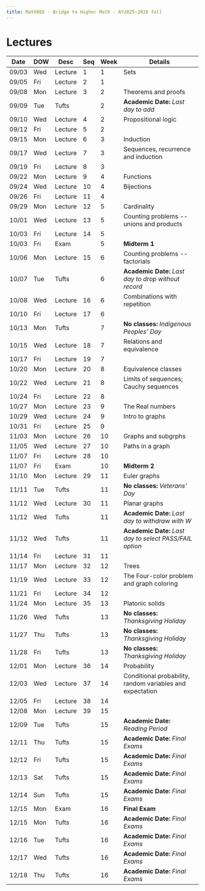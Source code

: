 ```yaml
---
title: Math065 - Bridge to Higher Math - AY2025-2026 fall
---
```


# **Lectures**
  

  | Date  | DOW | Desc    | Seq | Week | Details                                                   |
  |-------|-----|---------|-----|------|-----------------------------------------------------------|
  | 09/03 | Wed | Lecture | 1   | 1    | Sets                                                      |
  | 09/05 | Fri | Lecture | 2   | 1    |                                                           |
  | 09/08 | Mon | Lecture | 3   | 2    | Theorems and proofs                                       |
  | 09/09 | Tue | Tufts   |     | 2    | **Academic Date:** *Last day to add*                      |
  | 09/10 | Wed | Lecture | 4   | 2    | Propositional logic                                       |
  | 09/12 | Fri | Lecture | 5   | 2    |                                                           |
  | 09/15 | Mon | Lecture | 6   | 3    | Induction                                                 |
  | 09/17 | Wed | Lecture | 7   | 3    | Sequences, recurrence and induction                       |
  | 09/19 | Fri | Lecture | 8   | 3    |                                                           |
  | 09/22 | Mon | Lecture | 9   | 4    | Functions                                                 |
  | 09/24 | Wed | Lecture | 10  | 4    | Bijections                                                |
  | 09/26 | Fri | Lecture | 11  | 4    |                                                           |
  | 09/29 | Mon | Lecture | 12  | 5    | Cardinality                                               |
  | 10/01 | Wed | Lecture | 13  | 5    | Counting problems -- unions and products                  |
  | 10/03 | Fri | Lecture | 14  | 5    |                                                           |
  | 10/03 | Fri | Exam    |     | 5    | **Midterm 1**                                             |
  | 10/06 | Mon | Lecture | 15  | 6    | Counting problems -- factorials                           |
  | 10/07 | Tue | Tufts   |     | 6    | **Academic Date:** *Last day to drop without record*      |
  | 10/08 | Wed | Lecture | 16  | 6    | Combinations with repetition                              |
  | 10/10 | Fri | Lecture | 17  | 6    |                                                           |
  | 10/13 | Mon | Tufts   |     | 7    | **No classes:** *Indigenous Peoples' Day*                 |
  | 10/15 | Wed | Lecture | 18  | 7    | Relations and equivalence                                 |
  | 10/17 | Fri | Lecture | 19  | 7    |                                                           |
  | 10/20 | Mon | Lecture | 20  | 8    | Equivalence classes                                       |
  | 10/22 | Wed | Lecture | 21  | 8    | Limits of sequences; Cauchy sequences                     |
  | 10/24 | Fri | Lecture | 22  | 8    |                                                           |
  | 10/27 | Mon | Lecture | 23  | 9    | The Real numbers                                          |
  | 10/29 | Wed | Lecture | 24  | 9    | Intro to graphs                                           |
  | 10/31 | Fri | Lecture | 25  | 9    |                                                           |
  | 11/03 | Mon | Lecture | 26  | 10   | Graphs and subgrphs                                       |
  | 11/05 | Wed | Lecture | 27  | 10   | Paths in a graph                                          |
  | 11/07 | Fri | Lecture | 28  | 10   |                                                           |
  | 11/07 | Fri | Exam    |     | 10   | **Midterm 2**                                             |
  | 11/10 | Mon | Lecture | 29  | 11   | Euler graphs                                              |
  | 11/11 | Tue | Tufts   |     | 11   | **No classes:** *Veterans' Day*                           |
  | 11/12 | Wed | Lecture | 30  | 11   | Planar graphs                                             |
  | 11/12 | Wed | Tufts   |     | 11   | **Academic Date:** *Last day to withdraw with W*          |
  | 11/12 | Wed | Tufts   |     | 11   | **Academic Date:** *Last day to select PASS/FAIL option*  |
  | 11/14 | Fri | Lecture | 31  | 11   |                                                           |
  | 11/17 | Mon | Lecture | 32  | 12   | Trees                                                     |
  | 11/19 | Wed | Lecture | 33  | 12   | The Four-color problem and graph coloring                 |
  | 11/21 | Fri | Lecture | 34  | 12   |                                                           |
  | 11/24 | Mon | Lecture | 35  | 13   | Platonic solids                                           |
  | 11/26 | Wed | Tufts   |     | 13   | **No classes:** *Thanksgiving Holiday*                    |
  | 11/27 | Thu | Tufts   |     | 13   | **No classes:** *Thanksgiving Holiday*                    |
  | 11/28 | Fri | Tufts   |     | 13   | **No classes:** *Thanksgiving Holiday*                    |
  | 12/01 | Mon | Lecture | 36  | 14   | Probability                                               |
  | 12/03 | Wed | Lecture | 37  | 14   | Conditional probability, random variables and expectation |
  | 12/05 | Fri | Lecture | 38  | 14   |                                                           |
  | 12/08 | Mon | Lecture | 39  | 15   |                                                           |
  | 12/09 | Tue | Tufts   |     | 15   | **Academic Date:** *Reading Period*                       |
  | 12/11 | Thu | Tufts   |     | 15   | **Academic Date:** *Final Exams*                          |
  | 12/12 | Fri | Tufts   |     | 15   | **Academic Date:** *Final Exams*                          |
  | 12/13 | Sat | Tufts   |     | 15   | **Academic Date:** *Final Exams*                          |
  | 12/14 | Sun | Tufts   |     | 15   | **Academic Date:** *Final Exams*                          |
  | 12/15 | Mon | Exam    |     | 16   | **Final Exam**                                            |
  | 12/15 | Mon | Tufts   |     | 16   | **Academic Date:** *Final Exams*                          |
  | 12/16 | Tue | Tufts   |     | 16   | **Academic Date:** *Final Exams*                          |
  | 12/17 | Wed | Tufts   |     | 16   | **Academic Date:** *Final Exams*                          |
  | 12/18 | Thu | Tufts   |     | 16   | **Academic Date:** *Final Exams*                          |
